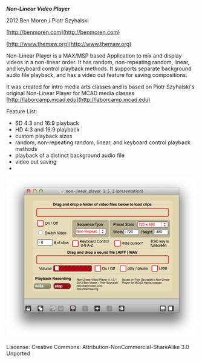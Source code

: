***Non-Linear Video Player***

2012 Ben Moren / Piotr Szyhalski

[http://benmoren.com](http://benmoren.com)  

[http://www.themaw.org](http://www.themaw.org)

Non-Linear Player is a MAX/MSP based Application to mix and display videos in a non-linear order. It has random, non-repeating random, linear, and keyboard control playback methods. It supports separate background audio file playback, and has a video out feature for saving compositions. 

It was created for intro media arts classes and is based on Piotr Szyhalski's original Non-Linear Player for MCAD media classes [http://laborcamp.mcad.edu](http://laborcamp.mcad.edu)

Feature List:
* SD 4:3 and 16:9 playback
* HD 4:3 and 16:9 playback
* custom playback sizes
* random, non-repeating random, linear, and keyboard control playback methods
* playback of a distinct background audio file
* video out saving
*


![Screenshot](/screenshot.png)


Liscense: Creative Commons: Attribution-NonCommercial-ShareAlike 3.0 Unported
